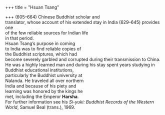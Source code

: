 +++
title = "Hsuan Tsang"

+++
(605–664) Chinese Buddhist scholar and  
translator, whose account of his extended stay in India (629–645) provides one  
of the few reliable sources for Indian life  
in that period.  
Hsuan Tsang’s purpose in coming  
to India was to find reliable copies of  
the Buddhist scriptures, which had  
become severely garbled and corrupted during their transmission to China.  
He was a highly learned man and during his stay spent years studying in  
Buddhist educational institutions,  
particularly the Buddhist university at  
Nalanda. He traveled all over northern  
India and because of his piety and  
learning was honored by the kings he  
met, including the Emperor **Harsha**.  
For further information see his *Si-yuki: Buddhist Records of the Western*  
*World*, Samuel Beal (trans.), 1969.
